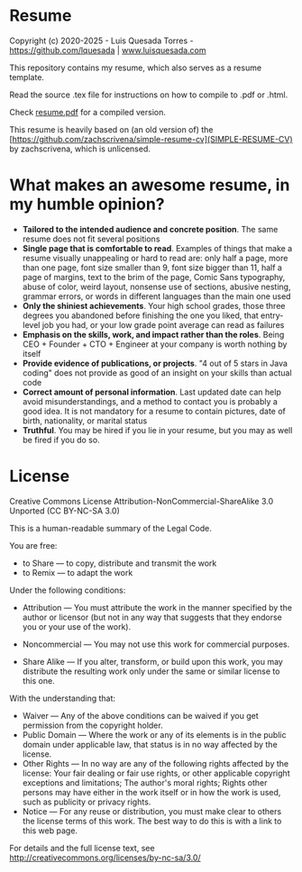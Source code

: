 # Resume
Copyright (c) 2020-2025 - Luis Quesada Torres - https://github.com/lquesada | www.luisquesada.com

This repository contains my resume, which also serves as a resume template.

Read the source .tex file for instructions on how to compile to .pdf or .html.

Check [resume.pdf](resume.pdf) for a compiled version.

This resume is heavily based on (an old version of) the [https://github.com/zachscrivena/simple-resume-cv](SIMPLE-RESUME-CV) by zachscrivena, which is unlicensed.

# What makes an awesome resume, in my humble opinion?
  - **Tailored to the intended audience and concrete position**. The same resume does not fit several positions
  - **Single page that is comfortable to read**. Examples of things that make a resume visually unappealing or hard to read are: only half a page, more than one page, font size smaller than 9, font size bigger than 11, half a page of margins, text to the brim of the page, Comic Sans typography, abuse of color, weird layout, nonsense use of sections, abusive nesting, grammar errors, or words in different languages than the main one used
  - **Only the shiniest achievements**. Your high school grades, those three degrees you abandoned before finishing the one you liked, that entry-level job you had, or your low grade point average can read as failures
  - **Emphasis on the skills, work, and impact rather than the roles**. Being CEO + Founder + CTO + Engineer at your company is worth nothing by itself
  - **Provide evidence of publications, or projects**. "4 out of 5 stars in Java coding" does not provide as good of an insight on your skills than actual code
  - **Correct amount of personal information**. Last updated date can help avoid misunderstandings, and a method to contact you is probably a good idea. It is not mandatory for a resume to contain pictures, date of birth, nationality, or marital status
  - **Truthful**. You may be hired if you lie in your resume, but you may as well be fired if you do so.

# License

Creative Commons License Attribution-NonCommercial-ShareAlike 3.0 Unported (CC BY-NC-SA 3.0)

This is a human-readable summary of the Legal Code.

You are free:

*   to Share — to copy, distribute and transmit the work
*   to Remix — to adapt the work

Under the following conditions:

*   Attribution — You must attribute the work in the manner specified by the author or licensor (but not in any way that suggests that they endorse you or your use of the work).

*   Noncommercial — You may not use this work for commercial purposes.

*   Share Alike — If you alter, transform, or build upon this work, you may distribute the resulting work only under the same or similar license to this one.

With the understanding that:

*   Waiver — Any of the above conditions can be waived if you get permission from the copyright holder.
*   Public Domain — Where the work or any of its elements is in the public domain under applicable law, that status is in no way affected by the license.
*   Other Rights — In no way are any of the following rights affected by the license:
       Your fair dealing or fair use rights, or other applicable copyright exceptions and limitations;
       The author's moral rights;
       Rights other persons may have either in the work itself or in how the work is used, such as publicity or privacy rights.
*   Notice — For any reuse or distribution, you must make clear to others the license terms of this work. The best way to do this is with a link to this web page.

For details and the full license text, see http://creativecommons.org/licenses/by-nc-sa/3.0/

